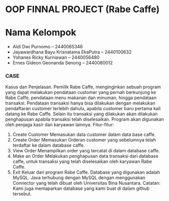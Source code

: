 # OOP FINNAL PROJECT (Rabe Caffe)

# Nama Kelompok

- Aldi Dwi Purnomo – 2440065346
- Jayawardhana Bayu Krisnatama EkaPutra – 2440100632
- Yohanes Ricky Kurniawan – 2440056480
- Ernes Gideon Geonanda Senong – 2440080012

### CASE 
Kasus dan Penjelasan.
Pemilik Rabe Caffe, menginginkan sebuah program yang dapat melakukan pendataan customer yang pernah berkunjung ke Rabe Caffe, pendataan menu makanan dan minuman, hingga pendataan transaksi. Pendataan transaksi hanya bisa dilakukan dengan melakukan pendaftaran customer terlebih dahulu, apabila customer baru pertama kali datang ke Rabe Caffe. Selain itu transaksi yang dilakukan akan dilakukan penghapusan apabila transaksi telah diselesaikan. Program akan digunakan oleh penjaga kasir dan karyawan lainnya.
Fitur-fitur:
1.    Create Customer
Memasukan data customer dalam data base caffe.
2.    Create Order
Memasukan Orderan customer yang sebelumnya telah terdaftar ke dalam database caffe.
3.    View Order
Menampilkan order yang tercatat di dalam database caffe.
4.    Make an Order
Melakukan penghapusan data transaksi dari database caffe, untuk transaksi yang telah diselesaikan oleh karyawan Rabe Caffe.
5.    Exit
Keluar dari program Rabe Caffe.
Database yang digunakan adalah MySQL. Java terhubung dengan MySQL dengan menggunakan Connector yang telah dibuat oleh Universitas Bina Nusantara.
Catatan: Kami juga memaparkan database yang kami buat di dalam github tersebut.
